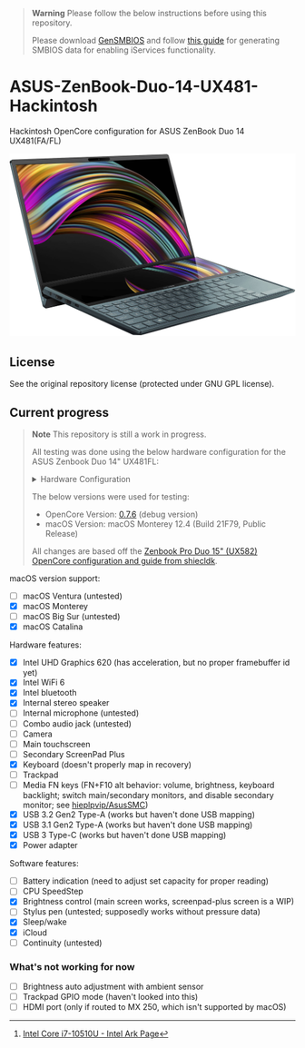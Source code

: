 > **Warning** Please follow the below instructions before using this repository.
> 
> Please download [GenSMBIOS](https://github.com/corpnewt/GenSMBIOS) and follow [this guide](https://dortania.github.io/OpenCore-Post-Install/universal/iservices.html#using-gensmbios) for generating SMBIOS data for enabling iServices functionality.

# ASUS-ZenBook-Duo-14-UX481-Hackintosh
Hackintosh OpenCore configuration for ASUS ZenBook Duo 14 UX481(FA/FL)

<p>
  <img
    src="https://raw.githubusercontent.com/Qonfused/ASUS-ZenBook-Duo-14-UX481-Hackintosh/main/assets/UX481FL.png"
    alt="UX481FL"
    class="center"
  >
</p>


## License
See the original repository license (protected under GNU GPL license).


## Current progress

> **Note**
> This repository is still a work in progress.
>
> All testing was done using the below hardware configuration for the ASUS Zenbook Duo 14" UX481FL:
>
><details><summary>Hardware Configuration</summary>
> 
>  |Component | Brand |
>  |--- | --- |
>  |CPU | Intel Core i7-10510U (Comet Lake) 4-core Processor [^0a]|
>  |iGPU | Intel UHD Graphics 620|
>  |dGPU | Nvidia GeForce MX250 2GB (10W 1D52 version; disabled)|
>  |Audio | Realtek ALC294|
>  |Memory | 16GB LPDDR3 2133MHz Cl16<br>(Samsung K4EBE304ED-EGCG)|
>  |Wifi & Bluetooth | • Intel AX201 WiFi 6<br>• Bluetooth 5.0|
>  |Storage | Intel 660p 1TB M.2-2280 NVMe SSD<br>(INTEL SSDPEKNW010T8)|
>  |Camera | Windows Hello HD Camera with IR|
>  |Trackpad | ELAN????, ?|
>  |Display | • 14" (1920 x 1080) IPS display<br>• 12.6" (1920 x 515) IPS Screenpad Plus display|
>  |Touch Screen | • ELAN????, \\_SB.PCI0.I2C?.????, ?<br>• ELAN????, \\_SB.PCI0.I2C?.????, ?|
>  |Ports | (Left)<br>• 1x 4.5mm DC-in (19V; 3.42A)<br>• 1x HDMI 1.4<br>• 1x USB 3.1 Gen 2 Type-A<br>• 1x USB 3.1 Gen 2 Type-C<br>(Right)<br>• 1x USB 3.1 Gen 1 Type-A<br>• 1x 3.5 mm Audio combo jack<br>• 1x MicroSD card reader<br>|
>  |Battery | Dynapack 70Wh (15.4V; 4440mAh) 4-cell LiPo Battery|
> [^0a]: [Intel Core i7-10510U - Intel Ark Page](https://ark.intel.com/content/www/us/en/ark/products/196449/intel-core-i710510u-processor-8m-cache-up-to-4-90-ghz.html)
>
> </details>
> 
> The below versions were used for testing:
> * OpenCore Version: [0.7.6](https://github.com/acidanthera/OpenCorePkg/releases/tag/0.7.6https://github.com/acidanthera/OpenCorePkg/releases/tag/0.7.6) (debug version)
> * macOS Version: macOS Monterey 12.4 (Build 21F79, Public Release)
>
> All changes are based off the [Zenbook Pro Duo 15" (UX582) OpenCore configuration and guide from shiecldk](https://github.com/shiecldk/ASUS-ZenBook-Pro-Duo-15-OLED-UX582-Hackintosh).


macOS version support:
- [ ] macOS Ventura (untested)
- [x] macOS Monterey
- [ ] macOS Big Sur (untested)
- [x] macOS Catalina

Hardware features:
- [x] Intel UHD Graphics 620 (has acceleration, but no proper framebuffer id yet)
- [x] Intel WiFi 6
- [x] Intel bluetooth
- [x] Internal stereo speaker
- [ ] Internal microphone (untested)
- [ ] Combo audio jack (untested)
- [ ] Camera
- [ ] Main touchscreen
- [ ] Secondary ScreenPad Plus
- [x] Keyboard (doesn't properly map in recovery)
- [ ] Trackpad
- [ ] Media FN keys (FN+F10 alt behavior: volume, brightness, keyboard backlight; switch main/secondary monitors, and disable secondary monitor; see <a href="https://github.com/hieplpvip/AsusSMC">hieplpvip/AsusSMC</a>)
- [x] USB 3.2 Gen2 Type-A (works but haven't done USB mapping)
- [x] USB 3.1 Gen2 Type-A (works but haven't done USB mapping)
- [x] USB 3 Type-C (works but haven't done USB mapping)
- [x] Power adapter

Software features:
- [ ] Battery indication (need to adjust set capacity for proper reading)
- [ ] CPU SpeedStep
- [x] Brightness control (main screen works, screenpad-plus screen is a WIP)
- [ ] Stylus pen (untested; supposedly works without pressure data)
- [x] Sleep/wake
- [x] iCloud
- [ ] Continuity (untested)

### What's not working for now
- [ ] Brightness auto adjustment with ambient sensor
- [ ] Trackpad GPIO mode (haven't looked into this)
- [ ] HDMI port (only if routed to MX 250, which isn't supported by macOS)
